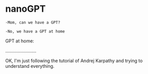 # nanoGPT
`-Mom, can we have a GPT?` <br>

`-No, we have a GPT at home` <br>

GPT at home: <br>

........................ <br>

OK, I'm just following the tutorial of Andrej Karpathy and trying to understand everything. 
